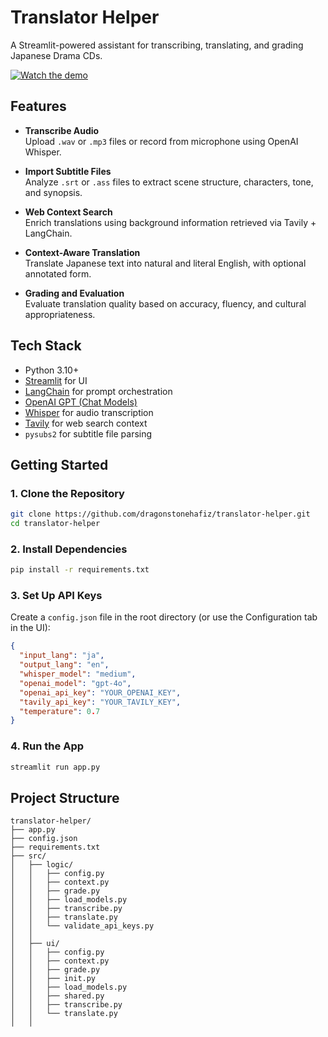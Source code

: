 # Translator Helper

A Streamlit-powered assistant for transcribing, translating, and grading Japanese Drama CDs.

[![Watch the demo](https://img.youtube.com/vi/Zi3OjbpptQk/maxresdefault.jpg)](https://youtu.be/Zi3OjbpptQk?si=Pb9BCGCWDZM_1RJU)

## Features

- **Transcribe Audio**  
  Upload `.wav` or `.mp3` files or record from microphone using OpenAI Whisper.

- **Import Subtitle Files**  
  Analyze `.srt` or `.ass` files to extract scene structure, characters, tone, and synopsis.

- **Web Context Search**  
  Enrich translations using background information retrieved via Tavily + LangChain.

- **Context-Aware Translation**  
  Translate Japanese text into natural and literal English, with optional annotated form.

- **Grading and Evaluation**  
  Evaluate translation quality based on accuracy, fluency, and cultural appropriateness.

## Tech Stack

- Python 3.10+
- [Streamlit](https://streamlit.io/) for UI
- [LangChain](https://www.langchain.com/) for prompt orchestration
- [OpenAI GPT (Chat Models)](https://platform.openai.com/docs)
- [Whisper](https://github.com/openai/whisper) for audio transcription
- [Tavily](https://app.tavily.com/) for web search context
- `pysubs2` for subtitle file parsing

## Getting Started

### 1. Clone the Repository
```bash
git clone https://github.com/dragonstonehafiz/translator-helper.git
cd translator-helper
```

### 2. Install Dependencies
```bash
pip install -r requirements.txt
```

### 3. Set Up API Keys
Create a `config.json` file in the root directory (or use the Configuration tab in the UI):

```json
{
  "input_lang": "ja",
  "output_lang": "en",
  "whisper_model": "medium",
  "openai_model": "gpt-4o",
  "openai_api_key": "YOUR_OPENAI_KEY",
  "tavily_api_key": "YOUR_TAVILY_KEY",
  "temperature": 0.7
}
```

### 4. Run the App
```bash
streamlit run app.py
```

## Project Structure

```plaintext
translator-helper/
├── app.py
├── config.json
├── requirements.txt
├── src/
│   ├── logic/
│   │   ├── config.py
│   │   ├── context.py
│   │   ├── grade.py
│   │   ├── load_models.py
│   │   ├── transcribe.py
│   │   ├── translate.py
│   │   └── validate_api_keys.py
│   │
│   ├── ui/
│   │   ├── config.py
│   │   ├── context.py
│   │   ├── grade.py
│   │   ├── init.py
│   │   ├── load_models.py
│   │   ├── shared.py
│   │   ├── transcribe.py
│   │   └── translate.py
│   │
```
